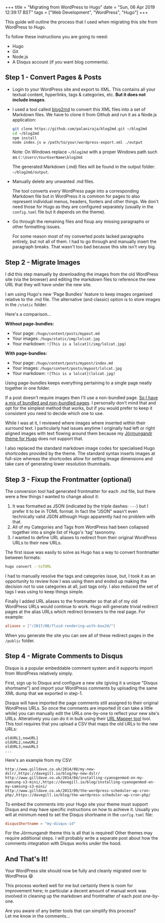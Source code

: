 +++
title = "Migrating from WordPress to Hugo"
date = "Sun, 06 Apr 2019 12:39:17 BST"
tags = ["Web Development", "WordPress", "Hugo"]
+++

This guide will outline the process that I used when migrating this site from WordPress to Hugo.

To follow these instructions you are going to need:

* Hugo
* Git
* Node.js
* A Disqus account (if you want blog comments).

## Step 1 - Convert Pages & Posts

* Login to your WordPress site and export to XML. This contains all your textual content, hyperlinks, tags & categories, etc. **But it does not include images**.

* I used a tool called [blog2md](https://github.com/palaniraja/blog2md) to convert this XML files into a set of Markdown files. We have to clone it from Github and run it as a Node.js application:

    ```bash
    git clone https://github.com/palaniraja/blog2md.git ~/blog2md
    cd ~/blog2md
    npm install
    node index.js w /path/to/your/wordpress-export.xml ./output
    ```

    Note: On Windows replace `~/blog2md` with a proper Windows path such as `C:\Users\YourUserName\blog2md`

    The generated Markdown (.md) files will be found in the output folder: `~/blog2md/output`.

* Manually delete any unwanted .md files.

    The tool converts _every_ WordPress page into a corresponding Markdown file but in WordPress it is common for pages to also represent individual menus, headers, footers and other things. We don't need those for Hugo as they are configured separately (usually in the `config.toml` file but it depends on the theme).

* Go through the remaining files and fixup any missing paragraphs or other formatting issues.

    For some reason most of my converted posts lacked paragraphs entirely, but not all of them. I had to go through and manually insert the paragraph breaks. That wasn't too bad because this site isn't very big.

## Step 2 - Migrate Images

I did this step manually by downloading the images from the old WordPress site (via the browser) and editing the markdown files to reference the new URL that they will have under the new site.

I am using Hugo's new 'Page Bundles' feature to keep images organised relative to the .md file. The alternative (and classic) option is to store images in the `/static` folder.

Here's a comparison...

**Without page-bundles:**

* Your page: `/hugo/content/posts/mypost.md`
* Your images: `/hugo/static/img/lolcat.jpg`
* Your markdown: `![This is a lolcat](/img/lolcat.jpg)`

**With page-bundles:**

* Your page: `/hugo/content/posts/mypost/index.md`
* Your images: `/hugo/content/posts/mypost/lolcat.jpg`
* Your markdown: `![This is a lolcat](lolcat.jpg)`

Using page-bundles keeps everything pertaining to a single page neatly together in one folder.

If a post doesn't require images then I'll use a non-bundled page. [So I have a mix of bundled and non-bundled pages](https://github.com/daveagill/davegill.io-content/tree/master/content/blog). I personally don't mind that and opt for the simplest method that works, but if you would prefer to keep it consistent you need to decide which one to use.

While I was at it, I reviewed where images where inserted within their surround text. I particularly had issues anytime I originally had left or right aligned images with text flowing around them because my [Jörmungandr theme for Hugo](https://github.com/daveagill/jormungandr) does not support that.

I also replaced the standard markdown image codes for specialised Hugo shortcodes provided by the theme. The standard syntax inserts images at full-size whereas the shortcodes allow for setting image dimensions and take care of generating lower resolution thumnbails.

## Step 3 - Fixup the Frontmatter (optional)

The conversion tool had generated frontmatter for each .md file, but there were a few things I wanted to change about it:

1. It was formatted as JSON (indicated by the triple dashes: `---`) but I prefer it to be in TOML format. In fact the "JSON" wasn't even technically valid JSON although Hugo apparently had no problem with that.
2. All of my Categories and Tags from WordPress had been collapsed together into a single list of Hugo's 'tag' taxonomy.
3. I wanted to define URL aliases to redirect from their original WordPress URLs to their new URLs.

The first issue was easily to solve as Hugo has a way to convert frontmatter between formats:

```bash
hugo convert --toTOML
```

I had to manually resolve the tags and categories issue, but, I took it as an opportunity to review how I was using them and ended up making the decision not to use categories at all, just tags only. I also reduced the set of tags I was using to keep things simple.

Finally I added URL aliases to the frontmatter so that all of my old WordPress URLs would continue to work. Hugo will generate trivial redirect pages at the alias URLs which redirect browsers to the real page. For example:

```toml
aliases = ["/2017/08/fluid-rendering-with-box2d/"]
```

When you generate the site you can see all of these redirect pages in the `/public` folder.

## Step 4 - Migrate Comments to Disqus

Disqus is a popular embeddable comment system and it supports import from WordPress relatively simply.

First, sign up to Disqus and configure a new site (giving it a unique "Disqus shortname") and import your WordPress comments by uploading the same XML dump that we exported in step-1.

Disqus will have imported the page comments still assigned to their original WordPress URLs. So once the comments are imported (it can take a little while) you can manually edit the URLs one-by-one to reflect your new site's URLs. Alteratively you can do it in bulk using their [URL Mapper tool](https://help.disqus.com/import-export-and-syncing/url-mapper) tool. This tool requires that you upload a CSV that maps the old URLs to the new URLs:

```csv
oldURL1,newURL1
oldURL2,newURL2
oldURL3,newURL3
...
```

Here's an example from my CSV:

```csv
http://www.gilldave.co.uk/2014/08/my-new-dslr/,https://davegill.io/blog/my-new-dslr/
http://www.gilldave.co.uk/2014/04/installing-cyanogenmod-on-my-samsung-s3-mini/,https://davegill.io/blog/installing-cyanogenmod-on-my-samsung-s3-mini/
http://www.gilldave.co.uk/2013/09/the-wordpress-scheduler-wp-cron-php/,https://davegill.io/blog/the-wordpress-scheduler-wp-cron-php/
```

To embed the comments into your Hugo site your theme must support Disqus and may have specific instructions on how to achieve it. Usually you will at minimum need to set the Disqus shortname in the `config.toml` file:

```toml
disqusShortname = "my-disqus-id"
```

For the Jörmungandr theme this is all that is required! Other themes may require additional steps. I will probably write a separate post about how the comments integration with Disqus works under the hood.

## And That's It!

Your WordPress site should now be fully and cleanly migrated over to WordPress 😄

This process worked well for me but certainly there is room for improvement here; in particular a decent amount of manual work was involved in cleaning up the markdown and frontmatter of each post one-by-one.

Are you aware of any better tools that can simplify this process?  
Let me know in the comments...
